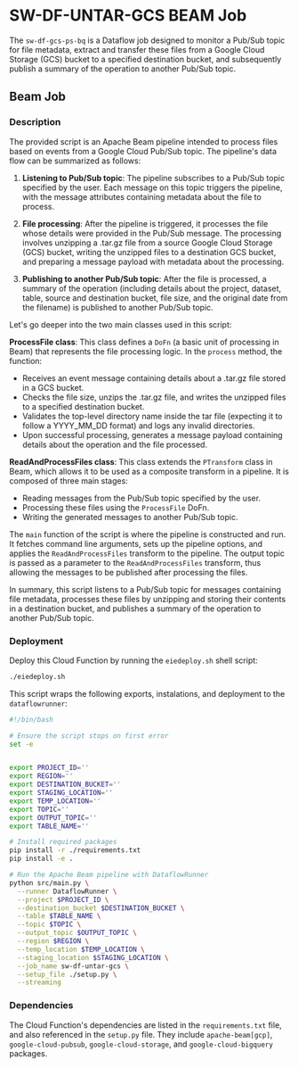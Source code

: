 # SW-DF-UNTAR-GCS BEAM Job

The `sw-df-gcs-ps-bq` is a Dataflow job designed to monitor a Pub/Sub topic for file metadata, extract and transfer these files from a Google Cloud Storage (GCS) bucket to a specified destination bucket, and subsequently publish a summary of the operation to another Pub/Sub topic.

## Beam Job

### Description

The provided script is an Apache Beam pipeline intended to process files based on events from a Google Cloud Pub/Sub topic. The pipeline's data flow can be summarized as follows:

1. **Listening to Pub/Sub topic**: The pipeline subscribes to a Pub/Sub topic specified by the user. Each message on this topic triggers the pipeline, with the message attributes containing metadata about the file to process.

2. **File processing**: After the pipeline is triggered, it processes the file whose details were provided in the Pub/Sub message. The processing involves unzipping a .tar.gz file from a source Google Cloud Storage (GCS) bucket, writing the unzipped files to a destination GCS bucket, and preparing a message payload with metadata about the processing.

3. **Publishing to another Pub/Sub topic**: After the file is processed, a summary of the operation (including details about the project, dataset, table, source and destination bucket, file size, and the original date from the filename) is published to another Pub/Sub topic.

Let's go deeper into the two main classes used in this script:

**ProcessFile class**: This class defines a `DoFn` (a basic unit of processing in Beam) that represents the file processing logic. In the `process` method, the function:

- Receives an event message containing details about a .tar.gz file stored in a GCS bucket.
- Checks the file size, unzips the .tar.gz file, and writes the unzipped files to a specified destination bucket.
- Validates the top-level directory name inside the tar file (expecting it to follow a YYYY_MM_DD format) and logs any invalid directories.
- Upon successful processing, generates a message payload containing details about the operation and the file processed.

**ReadAndProcessFiles class**: This class extends the `PTransform` class in Beam, which allows it to be used as a composite transform in a pipeline. It is composed of three main stages:

- Reading messages from the Pub/Sub topic specified by the user.
- Processing these files using the `ProcessFile` DoFn.
- Writing the generated messages to another Pub/Sub topic.

The `main` function of the script is where the pipeline is constructed and run. It fetches command line arguments, sets up the pipeline options, and applies the `ReadAndProcessFiles` transform to the pipeline. The output topic is passed as a parameter to the `ReadAndProcessFiles` transform, thus allowing the messages to be published after processing the files.

In summary, this script listens to a Pub/Sub topic for messages containing file metadata, processes these files by unzipping and storing their contents in a destination bucket, and publishes a summary of the operation to another Pub/Sub topic.


### Deployment

Deploy this Cloud Function by running the `eiedeploy.sh` shell script:

```bash
./eiedeploy.sh
```


This script wraps the following exports, instalations, and deployment to the `dataflowrunner`:

```bash
#!/bin/bash

# Ensure the script stops on first error
set -e


export PROJECT_ID=''
export REGION=''
export DESTINATION_BUCKET=''
export STAGING_LOCATION=''
export TEMP_LOCATION=''
export TOPIC=''
export OUTPUT_TOPIC=''
export TABLE_NAME=''

# Install required packages
pip install -r ./requirements.txt
pip install -e .

# Run the Apache Beam pipeline with DataflowRunner
python src/main.py \
  --runner DataflowRunner \
  --project $PROJECT_ID \
  --destination_bucket $DESTINATION_BUCKET \
  --table $TABLE_NAME \
  --topic $TOPIC \
  --output_topic $OUTPUT_TOPIC \
  --region $REGION \
  --temp_location $TEMP_LOCATION \
  --staging_location $STAGING_LOCATION \
  --job_name sw-df-untar-gcs \
  --setup_file ./setup.py \
  --streaming

```


### Dependencies

The Cloud Function's dependencies are listed in the `requirements.txt` file, and also referenced in the `setup.py` file. They include `apache-beam[gcp]`, `google-cloud-pubsub`, `google-cloud-storage`, and `google-cloud-bigquery` packages.

